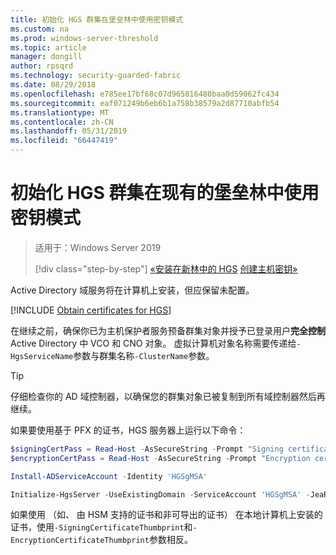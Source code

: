 ```yaml
---
title: 初始化 HGS 群集在堡垒林中使用密钥模式
ms.custom: na
ms.prod: windows-server-threshold
ms.topic: article
manager: dongill
author: rpsqrd
ms.technology: security-guarded-fabric
ms.date: 08/29/2018
ms.openlocfilehash: e785ee17bf68c07d965816480baa0d59062fc434
ms.sourcegitcommit: eaf071249b6eb6b1a758b38579a2d87710abfb54
ms.translationtype: MT
ms.contentlocale: zh-CN
ms.lasthandoff: 05/31/2019
ms.locfileid: "66447419"
---
```

# <a name="initialize-the-hgs-cluster-using-key-mode-in-an-existing-bastion-forest"></a>初始化 HGS 群集在现有的堡垒林中使用密钥模式

> 适用于：Windows Server 2019
> 
> [!div class="step-by-step"]
> [«安装在新林中的 HGS](guarded-fabric-install-hgs-in-a-bastion-forest.md)
> [创建主机密钥»](guarded-fabric-create-host-key.md)

Active Directory 域服务将在计算机上安装，但应保留未配置。

[!INCLUDE [Obtain certificates for HGS](../../../includes/guarded-fabric-initialize-hgs-default-step-two.md)] 

在继续之前，确保你已为主机保护者服务预备群集对象并授予已登录用户**完全控制**Active Directory 中 VCO 和 CNO 对象。
虚拟计算机对象名称需要传递给`-HgsServiceName`参数与群集名称`-ClusterName`参数。

> [!TIP]
> 仔细检查你的 AD 域控制器，以确保您的群集对象已被复制到所有域控制器然后再继续。

如果要使用基于 PFX 的证书，HGS 服务器上运行以下命令：

```powershell
$signingCertPass = Read-Host -AsSecureString -Prompt "Signing certificate password"
$encryptionCertPass = Read-Host -AsSecureString -Prompt "Encryption certificate password"

Install-ADServiceAccount -Identity 'HGSgMSA'

Initialize-HgsServer -UseExistingDomain -ServiceAccount 'HGSgMSA' -JeaReviewersGroup 'HgsJeaReviewers' -JeaAdministratorsGroup 'HgsJeaAdmins' -HgsServiceName 'HgsService' -ClusterName 'HgsCluster' -SigningCertificatePath '.\signCert.pfx' -SigningCertificatePassword $signPass -EncryptionCertificatePath '.\encCert.pfx' -EncryptionCertificatePassword $encryptionCertPass -TrustHostKey
```

如果使用 （如、 由 HSM 支持的证书和非可导出的证书） 在本地计算机上安装的证书，使用`-SigningCertificateThumbprint`和`-EncryptionCertificateThumbprint`参数相反。

